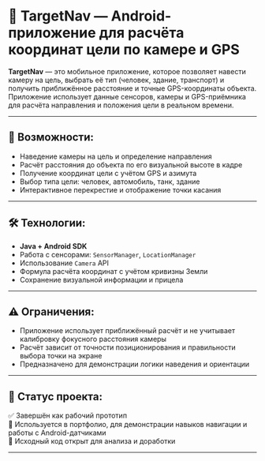 # 🎯 TargetNav — Android-приложение для расчёта координат цели по камере и GPS

**TargetNav** — это мобильное приложение, которое позволяет навести камеру на цель, выбрать её тип (человек, здание, транспорт) и получить приближённое расстояние и точные GPS-координаты объекта. Приложение использует данные сенсоров, камеры и GPS-приёмника для расчёта направления и положения цели в реальном времени.

---

## 🚀 Возможности:
- Наведение камеры на цель и определение направления
- Расчёт расстояния до объекта по его визуальной высоте в кадре
- Получение координат цели с учётом GPS и азимута
- Выбор типа цели: человек, автомобиль, танк, здание
- Интерактивное перекрестие и отображение точки касания

---

## 🛠️ Технологии:
- **Java + Android SDK**
- Работа с сенсорами: `SensorManager`, `LocationManager`
- Использование `Camera` API
- Формула расчёта координат с учётом кривизны Земли
- Сохранение визуальной информации и прицела

---

## ⚠️ Ограничения:
- Приложение использует приближённый расчёт и не учитывает калибровку фокусного расстояния камеры
- Расчёт зависит от точности позиционирования и правильности выбора точки на экране
- Предназначено для демонстрации логики наведения и ориентации

---


## 📁 Статус проекта:
✅ Завершён как рабочий прототип  
🧪 Используется в портфолио, для демонстрации навыков навигации и работы с Android-датчиками  
📌 Исходный код открыт для анализа и доработки

---



